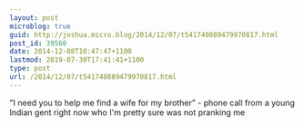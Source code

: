 ```yaml
---
layout: post
microblog: true
guid: http://joshua.micro.blog/2014/12/07/t541740889479970817.html
post_id: 39560
date: 2014-12-08T10:47:47+1100
lastmod: 2019-07-30T17:41:41+1100
type: post
url: /2014/12/07/t541740889479970817.html
---
```

"I need you to help me find a wife for my brother" - phone call from a young Indian gent right now who I'm pretty sure was not pranking me
